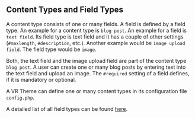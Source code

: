 ## Content Types and Field Types

A content type consists of one or many fields. A field is defined by a field type. An example for a content type is `blog post`. An example for a field is `text field`. Its field type is text field and it has a couple of other settings (`#maxlength`, `#description`, etc.). Another example would be `image upload field`. The field type would be `image`. 

Both, the text field and the image upload field are part of the content type `blog post`. A user can create one or many blog posts by entering text into the text field and upload an image. The `#required` setting of a field defines, if it is mandatory or optional. 

A VR Theme can define one or many content types in its configuration file `config.php`.

A detailed list of all field types can be found <a href="field-type-reference">here</a>.
